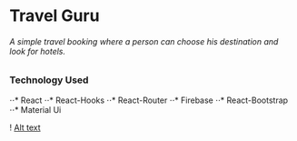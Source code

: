 # Travel Guru 

###### A simple travel booking where a person can choose his destination and look for hotels.

### Technology Used
⋅⋅* React 
⋅⋅* React-Hooks
⋅⋅* React-Router
⋅⋅* Firebase
⋅⋅* React-Bootstrap
⋅⋅* Material Ui

! [Alt text](https://ibb.co/FqxC0D9 "Optional title")
